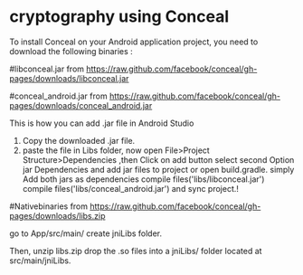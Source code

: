 # cryptography using Conceal 

To install Conceal on your Android application project, you need to download the following binaries :

#libconceal.jar from https://raw.github.com/facebook/conceal/gh-pages/downloads/libconceal.jar

#conceal_android.jar from https://raw.github.com/facebook/conceal/gh-pages/downloads/conceal_android.jar

This is how you can add .jar file in Android Studio

1) Copy the downloaded .jar file.
2) paste the file in Libs folder, now open File>Project Structure>Dependencies ,then Click on add button
select second Option jar Dependencies and add jar files to project
or open build.gradle.
simply Add both jars as dependencies
compile files('libs/libconceal.jar')
compile files('libs/conceal_android.jar') and sync project.!

#Nativebinaries from https://raw.github.com/facebook/conceal/gh-pages/downloads/libs.zip

go to App/src/main/ create jniLibs folder.

Then, unzip libs.zip drop the .so files into a jniLibs/ folder located at src/main/jniLibs.
